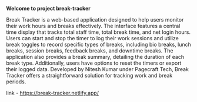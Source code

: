 **Welcome to project break-tracker**

Break Tracker is a web-based application designed to help users monitor their work hours and breaks effectively. The interface features a central time display that tracks total staff time, total break time, and net login hours. Users can start and stop the timer to log their work sessions and utilize break toggles to record specific types of breaks, including bio breaks, lunch breaks, session breaks, feedback breaks, and downtime breaks. The application also provides a break summary, detailing the duration of each break type. Additionally, users have options to reset the timers or export their logged data. Developed by Nitesh Kumar under Pagecraft Tech, Break Tracker offers a straightforward solution for tracking work and break periods.

link - https://break-tracker.netlify.app/
